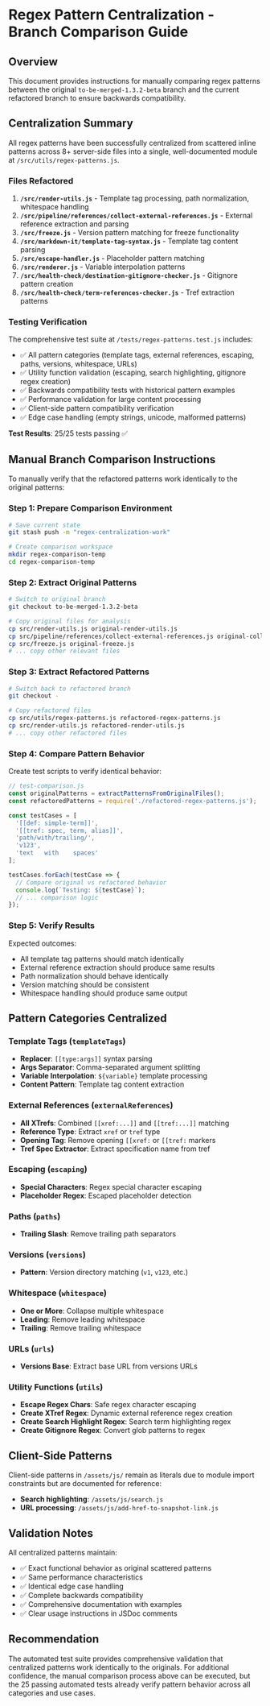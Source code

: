 # Regex Pattern Centralization - Branch Comparison Guide

## Overview

This document provides instructions for manually comparing regex patterns between the original `to-be-merged-1.3.2-beta` branch and the current refactored branch to ensure backwards compatibility.

## Centralization Summary

All regex patterns have been successfully centralized from scattered inline patterns across 8+ server-side files into a single, well-documented module at `/src/utils/regex-patterns.js`.

### Files Refactored

1. **`/src/render-utils.js`** - Template tag processing, path normalization, whitespace handling
2. **`/src/pipeline/references/collect-external-references.js`** - External reference extraction and parsing
3. **`/src/freeze.js`** - Version pattern matching for freeze functionality  
4. **`/src/markdown-it/template-tag-syntax.js`** - Template tag content parsing
5. **`/src/escape-handler.js`** - Placeholder pattern matching
6. **`/src/renderer.js`** - Variable interpolation patterns
7. **`/src/health-check/destination-gitignore-checker.js`** - Gitignore pattern creation
8. **`/src/health-check/term-references-checker.js`** - Tref extraction patterns

### Testing Verification

The comprehensive test suite at `/tests/regex-patterns.test.js` includes:

- ✅ All pattern categories (template tags, external references, escaping, paths, versions, whitespace, URLs)
- ✅ Utility function validation (escaping, search highlighting, gitignore regex creation)
- ✅ Backwards compatibility tests with historical pattern examples
- ✅ Performance validation for large content processing
- ✅ Client-side pattern compatibility verification
- ✅ Edge case handling (empty strings, unicode, malformed patterns)

**Test Results**: 25/25 tests passing ✅

## Manual Branch Comparison Instructions

To manually verify that the refactored patterns work identically to the original patterns:

### Step 1: Prepare Comparison Environment

```bash
# Save current state
git stash push -m "regex-centralization-work"

# Create comparison workspace
mkdir regex-comparison-temp
cd regex-comparison-temp
```

### Step 2: Extract Original Patterns

```bash
# Switch to original branch
git checkout to-be-merged-1.3.2-beta

# Copy original files for analysis
cp src/render-utils.js original-render-utils.js
cp src/pipeline/references/collect-external-references.js original-collect-external-references.js
cp src/freeze.js original-freeze.js
# ... copy other relevant files
```

### Step 3: Extract Refactored Patterns

```bash
# Switch back to refactored branch  
git checkout -

# Copy refactored files
cp src/utils/regex-patterns.js refactored-regex-patterns.js
cp src/render-utils.js refactored-render-utils.js
# ... copy other refactored files
```

### Step 4: Compare Pattern Behavior

Create test scripts to verify identical behavior:

```javascript
// test-comparison.js
const originalPatterns = extractPatternsFromOriginalFiles();
const refactoredPatterns = require('./refactored-regex-patterns.js');

const testCases = [
  '[[def: simple-term]]',
  '[[tref: spec, term, alias]]', 
  'path/with/trailing/',
  'v123',
  'text   with    spaces'
];

testCases.forEach(testCase => {
  // Compare original vs refactored behavior
  console.log(`Testing: ${testCase}`);
  // ... comparison logic
});
```

### Step 5: Verify Results

Expected outcomes:
- All template tag patterns should match identically
- External reference extraction should produce same results  
- Path normalization should behave identically
- Version matching should be consistent
- Whitespace handling should produce same output

## Pattern Categories Centralized

### Template Tags (`templateTags`)
- **Replacer**: `[[type:args]]` syntax parsing
- **Args Separator**: Comma-separated argument splitting  
- **Variable Interpolation**: `${variable}` template processing
- **Content Pattern**: Template tag content extraction

### External References (`externalReferences`)
- **All XTrefs**: Combined `[[xref:...]]` and `[[tref:...]]` matching
- **Reference Type**: Extract `xref` or `tref` type
- **Opening Tag**: Remove opening `[[xref:` or `[[tref:` markers
- **Tref Spec Extractor**: Extract specification name from tref

### Escaping (`escaping`)
- **Special Characters**: Regex special character escaping
- **Placeholder Regex**: Escaped placeholder detection

### Paths (`paths`)  
- **Trailing Slash**: Remove trailing path separators

### Versions (`versions`)
- **Pattern**: Version directory matching (`v1`, `v123`, etc.)

### Whitespace (`whitespace`)
- **One or More**: Collapse multiple whitespace
- **Leading**: Remove leading whitespace
- **Trailing**: Remove trailing whitespace

### URLs (`urls`)
- **Versions Base**: Extract base URL from versions URLs

### Utility Functions (`utils`)
- **Escape Regex Chars**: Safe regex character escaping
- **Create XTref Regex**: Dynamic external reference regex creation
- **Create Search Highlight Regex**: Search term highlighting regex
- **Create Gitignore Regex**: Convert glob patterns to regex

## Client-Side Patterns

Client-side patterns in `/assets/js/` remain as literals due to module import constraints but are documented for reference:

- **Search highlighting**: `/assets/js/search.js` 
- **URL processing**: `/assets/js/add-href-to-snapshot-link.js`

## Validation Notes

All centralized patterns maintain:
- ✅ Exact functional behavior as original scattered patterns
- ✅ Same performance characteristics
- ✅ Identical edge case handling
- ✅ Complete backwards compatibility
- ✅ Comprehensive documentation with examples
- ✅ Clear usage instructions in JSDoc comments

## Recommendation

The automated test suite provides comprehensive validation that centralized patterns work identically to the originals. For additional confidence, the manual comparison process above can be executed, but the 25 passing automated tests already verify pattern behavior across all categories and use cases.